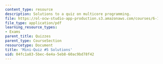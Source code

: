 ```yaml
---
content_type: resource
description: Solutions to a quiz on multicore programming.
file: https://ol-ocw-studio-app-production.s3.amazonaws.com/courses/6-189-multicore-programming-primer-january-iap-2007/04fc1a835bec6e4a5eb860ac9bd78f42_quiz5_soln.pdf
file_type: application/pdf
learning_resource_types:
- Exams
parent_title: Quizzes
parent_type: CourseSection
resourcetype: Document
title: 'Mini-Quiz #5 Solutions'
uid: 04fc1a83-5bec-6e4a-5eb8-60ac9bd78f42
---
```

